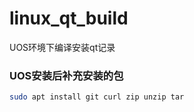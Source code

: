 # linux_qt_build
UOS环境下编译安装qt记录

### UOS安装后补充安装的包
```bash
sudo apt install git curl zip unzip tar
```
